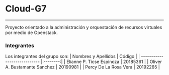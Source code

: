 # Cloud-G7
---
Proyecto orientado a la administración y orquestación de recursos virtuales por medio de Openstack. 

### Integrantes
Los integrantes del grupo son:
| Nombres y Apellidos          |  Código  |
| ---------------------------- |:--------:|
| Elianne P. Ticse Espinoza    | 20185361 |
| Oliver A. Bustamante Sanchez | 20190981 |
| Percy De La Rosa Vera        | 20192265 |